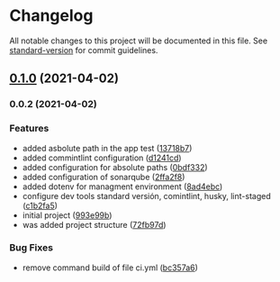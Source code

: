 # Changelog

All notable changes to this project will be documented in this file. See [standard-version](https://github.com/conventional-changelog/standard-version) for commit guidelines.

## [0.1.0](https://github.com/Alver23/mobiera-app/compare/v0.0.2...v0.1.0) (2021-04-02)

### 0.0.2 (2021-04-02)


### Features

* added asbolute path in the app test ([13718b7](https://github.com/Alver23/mobiera-app/commit/13718b70df378c6e1a8f00ca95d783eb8be81736))
* added commintlint configuration ([d1241cd](https://github.com/Alver23/mobiera-app/commit/d1241cd66017e24f3fe73bfae029d341cedaf0f6))
* added configuration for absolute paths ([0bdf332](https://github.com/Alver23/mobiera-app/commit/0bdf3329e89c1f350f410d540120179fdfd748b0))
* added configuration of sonarqube ([2ffa2f8](https://github.com/Alver23/mobiera-app/commit/2ffa2f8b43ba0f02c7dcfcf930138b46d6d91aa4))
* added dotenv for managment environment ([8ad4ebc](https://github.com/Alver23/mobiera-app/commit/8ad4ebc21f7bdb859e1053db5ecec2198f704586))
* configure dev tools standard versión, comintlint, husky, lint-staged ([c1b2fa5](https://github.com/Alver23/mobiera-app/commit/c1b2fa5dbb4c141f14a3f3f3206398cc4998199f))
* initial project ([993e99b](https://github.com/Alver23/mobiera-app/commit/993e99b1007cf512323dadf108db669c18daefc7))
* was added project structure ([72fb97d](https://github.com/Alver23/mobiera-app/commit/72fb97d1f5cb86ff9494527a6b8dc37e2f15c4f6))


### Bug Fixes

* remove command build of file ci.yml ([bc357a6](https://github.com/Alver23/mobiera-app/commit/bc357a662c8e3e1b9b94bb423644f06e723cdcb7))
